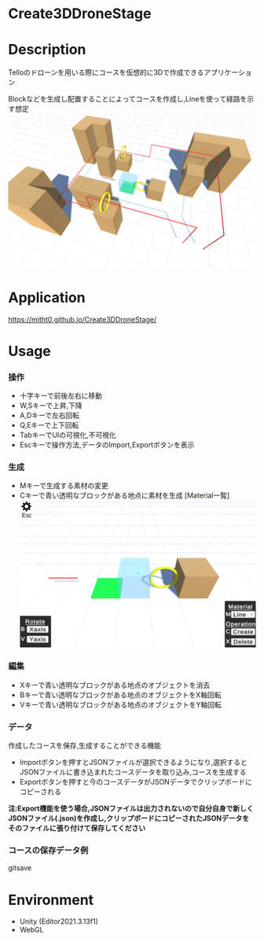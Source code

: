 # Create3DDroneStage

# Description
Telloのドローンを用いる際にコースを仮想的に3Dで作成できるアプリケーション

Blockなどを生成し配置することによってコースを作成し,Lineを使って経路を示す想定
![TestData Image](README_image/TestData.png)

# Application
https://mitht0.github.io/Create3DDroneStage/


# Usage
### 操作
- 十字キーで前後左右に移動
- W,Sキーで上昇,下降
- A,Dキーで左右回転
- Q,Eキーで上下回転
- TabキーでUIの可視化,不可視化
- Escキーで操作方法,データのImport,Exportボタンを表示
### 生成
- Mキーで生成する素材の変更
- Cキーで青い透明なブロックがある地点に素材を生成
[Material一覧]
![Material Image](README_image/Material.png)
### 編集
- Xキーで青い透明なブロックがある地点のオブジェクトを消去
- Bキーで青い透明なブロックがある地点のオブジェクトをX軸回転
- Vキーで青い透明なブロックがある地点のオブジェクトをY軸回転
### データ
作成したコースを保存,生成することができる機能
- Importボタンを押すとJSONファイルが選択できるようになり,選択するとJSONファイルに書き込まれたコースデータを取り込み,コースを生成する
- Exportボタンを押すと今のコースデータがJSONデータでクリップボードにコピーされる

**注:Export機能を使う場合,JSONファイルは出力されないので自分自身で新しくJSONファイル(.json)を作成し,クリップボードにコピーされたJSONデータをそのファイルに張り付けて保存してください**

### コースの保存データ例
gitsave


# Environment
- Unity (Editor2021.3.13f1)
- WebGL
